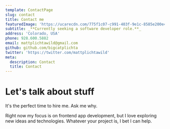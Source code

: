 ```yaml
---
template: ContactPage
slug: contact
title: Contact me
featuredImage: 'https://ucarecdn.com/775f1c07-c991-403f-9e1c-8585e200e42e/'
subtitle: _**Currently seeking a software developer role.**_
address: 'Colorado, USA'
phone: 928.600.5882
email: mattplichtawild@gmail.com
github: github.com/bigcatplichta
twitter: 'https://twitter.com/mattplichtawild'
meta:
  description: Contact
  title: Contact
---
```

# Let's talk about stuff

It's the perfect time to hire me. Ask me why.

Right now my focus is on frontend app development, but I love exploring new ideas and technologies. Whatever your project is, I bet I can help.
